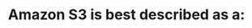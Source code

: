 ---
layout: all-exams
title: "Amazon S3 is best described as a:"
blurb: "Amazon S3 is a simple, key-based object store where the space is only limited by how much you can afford to use."
quid: 61
---